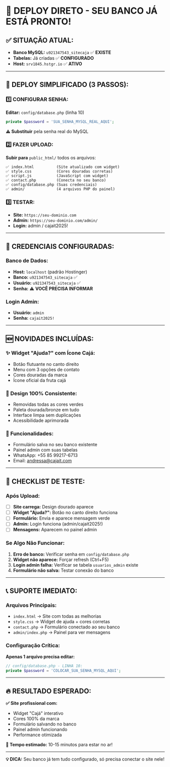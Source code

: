 # 🎯 DEPLOY DIRETO - SEU BANCO JÁ ESTÁ PRONTO!

## ✅ **SITUAÇÃO ATUAL:**
- **Banco MySQL:** `u921347543_sitecaja` ✅ **EXISTE**
- **Tabelas:** Já criadas ✅ **CONFIGURADO**
- **Host:** `srv1845.hstgr.io` ✅ **ATIVO**

---

## 🚀 **DEPLOY SIMPLIFICADO (3 PASSOS):**

### **1️⃣ CONFIGURAR SENHA:**
**Editar:** `config/database.php` (linha 10)
```php
private $password = 'SUA_SENHA_MYSQL_REAL_AQUI';
```
**⚠️ Substituir** pela senha real do MySQL

### **2️⃣ FAZER UPLOAD:**
**Subir para** `public_html/` todos os arquivos:
```
✅ index.html          (Site atualizado com widget)
✅ style.css           (Cores douradas corretas)
✅ script.js           (JavaScript com widget)
✅ contact.php         (Conecta no seu banco)
✅ config/database.php (Suas credenciais)
✅ admin/              (4 arquivos PHP do painel)
```

### **3️⃣ TESTAR:**
- **Site:** `https://seu-dominio.com`
- **Admin:** `https://seu-dominio.com/admin/`
- **Login:** admin / cajait2025!

---

## 🔑 **CREDENCIAIS CONFIGURADAS:**

### **Banco de Dados:**
- **Host:** `localhost` (padrão Hostinger)
- **Banco:** `u921347543_sitecaja` ✅
- **Usuário:** `u921347543_sitecaja` ✅
- **Senha:** ⚠️ **VOCÊ PRECISA INFORMAR**

### **Login Admin:**
- **Usuário:** `admin`
- **Senha:** `cajait2025!`

---

## 🆕 **NOVIDADES INCLUÍDAS:**

### **✨ Widget "Ajuda?" com Ícone Cajá:**
- Botão flutuante no canto direito
- Menu com 3 opções de contato
- Cores douradas da marca
- Ícone oficial da fruta cajá

### **🎨 Design 100% Consistente:**
- Removidas todas as cores verdes
- Paleta dourada/bronze em tudo
- Interface limpa sem duplicações
- Acessibilidade aprimorada

### **📱 Funcionalidades:**
- Formulário salva no seu banco existente
- Painel admin com suas tabelas
- WhatsApp: +55 85 99217-6713
- Email: andressa@cajait.com

---

## 🧪 **CHECKLIST DE TESTE:**

### **Após Upload:**
- [ ] **Site carrega:** Design dourado aparece
- [ ] **Widget "Ajuda?":** Botão no canto direito funciona
- [ ] **Formulário:** Envia e aparece mensagem verde
- [ ] **Admin:** Login funciona (admin/cajait2025!)
- [ ] **Mensagens:** Aparecem no painel admin

### **Se Algo Não Funcionar:**
1. **Erro de banco:** Verificar senha em `config/database.php`
2. **Widget não aparece:** Forçar refresh (Ctrl+F5)
3. **Login admin falha:** Verificar se tabela `usuarios_admin` existe
4. **Formulário não salva:** Testar conexão do banco

---

## 📞 **SUPORTE IMEDIATO:**

### **Arquivos Principais:**
- `index.html` → Site com todas as melhorias
- `style.css` → Widget de ajuda + cores corretas
- `contact.php` → Formulário conectado ao seu banco
- `admin/index.php` → Painel para ver mensagens

### **Configuração Crítica:**
**Apenas 1 arquivo precisa editar:**
```php
// config/database.php - LINHA 10:
private $password = 'COLOCAR_SUA_SENHA_MYSQL_AQUI';
```

---

## 🔥 **RESULTADO ESPERADO:**

**✅ Site profissional com:**
- Widget "Cajá" interativo
- Cores 100% da marca
- Formulário salvando no banco
- Painel admin funcionando
- Performance otimizada

**🎯 Tempo estimado:** 10-15 minutos para estar no ar!

---

**💡 DICA:** Seu banco já tem tudo configurado, só precisa conectar o site nele!